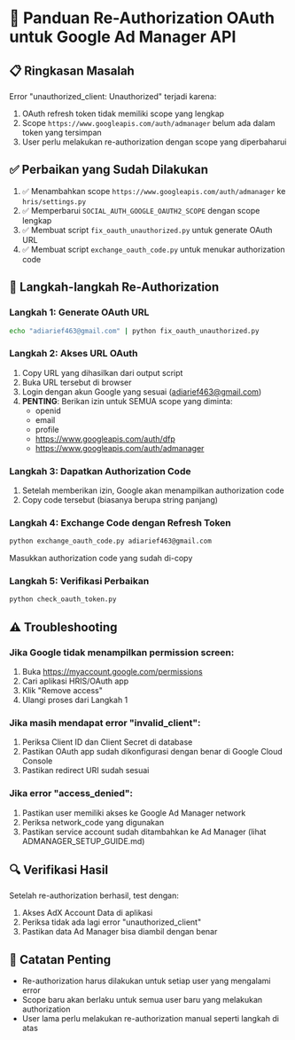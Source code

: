 # 🔧 Panduan Re-Authorization OAuth untuk Google Ad Manager API

## 📋 Ringkasan Masalah
Error "unauthorized_client: Unauthorized" terjadi karena:
1. OAuth refresh token tidak memiliki scope yang lengkap
2. Scope `https://www.googleapis.com/auth/admanager` belum ada dalam token yang tersimpan
3. User perlu melakukan re-authorization dengan scope yang diperbaharui

## ✅ Perbaikan yang Sudah Dilakukan
1. ✅ Menambahkan scope `https://www.googleapis.com/auth/admanager` ke `hris/settings.py`
2. ✅ Memperbarui `SOCIAL_AUTH_GOOGLE_OAUTH2_SCOPE` dengan scope lengkap
3. ✅ Membuat script `fix_oauth_unauthorized.py` untuk generate OAuth URL
4. ✅ Membuat script `exchange_oauth_code.py` untuk menukar authorization code

## 🚀 Langkah-langkah Re-Authorization

### Langkah 1: Generate OAuth URL
```bash
echo "adiarief463@gmail.com" | python fix_oauth_unauthorized.py
```

### Langkah 2: Akses URL OAuth
1. Copy URL yang dihasilkan dari output script
2. Buka URL tersebut di browser
3. Login dengan akun Google yang sesuai (adiarief463@gmail.com)
4. **PENTING**: Berikan izin untuk SEMUA scope yang diminta:
   - openid
   - email  
   - profile
   - https://www.googleapis.com/auth/dfp
   - https://www.googleapis.com/auth/admanager

### Langkah 3: Dapatkan Authorization Code
1. Setelah memberikan izin, Google akan menampilkan authorization code
2. Copy code tersebut (biasanya berupa string panjang)

### Langkah 4: Exchange Code dengan Refresh Token
```bash
python exchange_oauth_code.py adiarief463@gmail.com
```
Masukkan authorization code yang sudah di-copy

### Langkah 5: Verifikasi Perbaikan
```bash
python check_oauth_token.py
```

## ⚠️ Troubleshooting

### Jika Google tidak menampilkan permission screen:
1. Buka https://myaccount.google.com/permissions
2. Cari aplikasi HRIS/OAuth app
3. Klik "Remove access" 
4. Ulangi proses dari Langkah 1

### Jika masih mendapat error "invalid_client":
1. Periksa Client ID dan Client Secret di database
2. Pastikan OAuth app sudah dikonfigurasi dengan benar di Google Cloud Console
3. Pastikan redirect URI sudah sesuai

### Jika error "access_denied":
1. Pastikan user memiliki akses ke Google Ad Manager network
2. Periksa network_code yang digunakan
3. Pastikan service account sudah ditambahkan ke Ad Manager (lihat ADMANAGER_SETUP_GUIDE.md)

## 🔍 Verifikasi Hasil

Setelah re-authorization berhasil, test dengan:
1. Akses AdX Account Data di aplikasi
2. Periksa tidak ada lagi error "unauthorized_client"
3. Pastikan data Ad Manager bisa diambil dengan benar

## 📝 Catatan Penting
- Re-authorization harus dilakukan untuk setiap user yang mengalami error
- Scope baru akan berlaku untuk semua user baru yang melakukan authorization
- User lama perlu melakukan re-authorization manual seperti langkah di atas